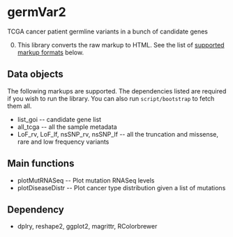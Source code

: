 germVar2
=============

TCGA cancer patient germline variants in a bunch of candidate genes 

0. This library converts the raw markup to HTML. See the list of [supported markup formats](#markups) below.


Data objects
-------

The following markups are supported.  The dependencies listed are required if
you wish to run the library. You can also run `script/bootstrap` to fetch them all.

* list_goi -- candidate gene list
* all_tcga -- all the sample metadata
* LoF_rv, LoF_lf, nsSNP_rv, nsSNP_lf -- all the truncation and missense, rare and low frequency variants


Main functions
-----------

* plotMutRNASeq -- Plot mutation RNASeq levels 
* plotDiseaseDistr -- Plot cancer type distribution given a list of mutations



Dependency
-----------

* dplry, reshape2, ggplot2, magrittr, RColorbrewer
